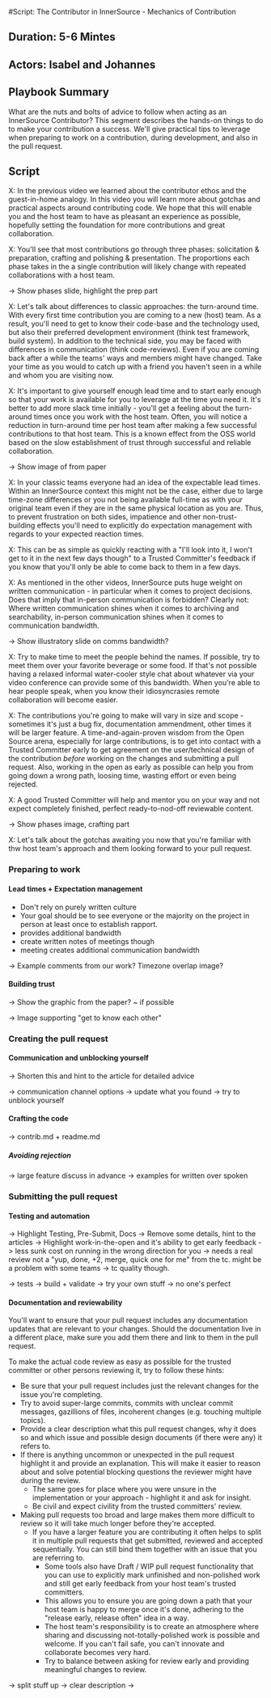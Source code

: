 #Script: The Contributor in InnerSource - Mechanics of Contribution

## Duration: 5-6 Mintes

## Actors: Isabel and Johannes

## Playbook Summary

What are the nuts and bolts of advice to follow when acting as an InnerSource Contributor?  This segment describes the hands-on things to do to make your contribution a success.  We'll give practical tips to leverage when preparing to work on a contribution, during development, and also in the pull request. 

## Script

X: In the previous video we learned about the contributor ethos and the guest-in-home analogy. 
In this video you will learn more about gotchas and practical aspects around contributing code. 
We hope that this will enable you and the host team to have as pleasant an experience as possible, hopefully setting the foundation for more contributions and great collaboration.  

X: You'll see that most contributions go through three phases: solicitation & preparation, crafting and polishing & presentation. The proportions each phase takes in the a single contribution will likely change with repeated collaborations with a host team.

-> Show phases slide, highlight the prep part

X: Let's talk about differences to classic approaches: the turn-around time.  
With every first time contribution you are coming to a new (host) team.
As a result, you'll need to get to know their code-base and the technology used, but also their preferred development environment (think test framework, build system).
In addition to the technical side, you may be faced with differences in communication (think code-reviews).
Even if you are coming back after a while the teams' ways and members might have changed.
Take your time as you would to catch up with a friend you haven't seen in a while and whom you are visiting now.

X: It's important to give yourself enough lead time and to start early enough so that your work is available for you to leverage at the time you need it. 
It's better to add more slack time initially - you'll get a feeling about the turn-around times once you work with the host team.
Often, you will notice a reduction in turn-around time per host team after making a few successful contributions to that host team.
This is a known effect from the OSS world based on the slow establishment of trust through successful and reliable collaboration.

-> Show image of from paper 

X: In your classic teams everyone had an idea of the expectable lead times.
Within an InnerSource context this might not be the case, either due to large time-zone differences  or you not being available full-time as with your original team even if they are in the same physical location as you are.
Thus, to prevent frustration on both sides, impatience and other non-trust-building effects you'll need to explicitly do expectation management with regards to your expected reaction times.

X: This can be as simple as quickly reacting with a "I'll look into it, I won't get to it in the next few days though" to a Trusted Committer's feedback if you know that you'll only be able to come back to them in a few days.

X: As mentioned in the other videos, InnerSource puts huge weight on written communication - in particular when it comes to project decisions.
Does that imply that in-person communication is forbidden?
Clearly not: Where written communication shines when it comes to archiving and searchability, in-person communication shines when it comes to communication bandwidth.

-> Show illustratory slide on comms bandwidth?

X: Try to make time to meet the people behind the names. If possible, try to meet them over your favorite beverage or some food. 
If that's not possible having a relaxed informal water-cooler style chat about whatever via your video conference can provide some of this bandwidth.
When you're able to hear people speak, when you know their idiosyncrasies remote collaboration will become easier. 

X: The contributions you're going to make will vary in size and scope - sometimes it's just a bug fix, documentation ammendment, other times it will be larger feature.
A time-and-again-proven wisdom from the Open Source arena, especially for large contributions, is to get into contact with a Trusted Committer early to get agreement on the user/technical design of the contribution _before_ working on the changes and submitting a pull request.
Also, working in the open as early as possible can help you from going down a wrong path, loosing time, wasting effort or even being rejected.

X: A good Trusted Committer will help and mentor you on your way and not expect completely finished, perfect ready-to-nod-off reviewable content.   

-> Show phases image, crafting part

X: Let's talk about the gotchas awaiting you now that you're familiar with thw host team's approach and them looking forward to your pull request.


### Preparing to work

#### Lead times + Expectation management

- Don't rely on purely written culture
 - Your goal should be to see everyone or the majority on the project in person at least once to establish rapport. 
 - provides additional bandwidth
 - create written notes of meetings though
 - meeting creates additional communication bandwidth

-> Example comments from our work? Timezone overlap image?

#### Building trust

-> Show the graphic from the paper? ~ if possible

-> Image supporting "get to know each other"


### Creating the pull request

#### Communication and unblocking yourself

-> Shorten this and hint to the article for detailed advice

-> communication channel options
-> update what you found
-> try to unblock yourself

#### Crafting the code

-> contrib.md + readme.md

##### Avoiding rejection

-> large feature discuss in advance
-> examples for written over spoken


### Submitting the pull request

#### Testing and automation

-> Highlight Testing, Pre-Submit, Docs
-> Remove some details, hint to the articles 
-> Highlight work-in-the-open and it's ability to get early feedback 
	-> less sunk cost on running in the wrong direction for you
	-> needs a real review not a "yup, done, +2, merge, quick one for me" from the tc. might be a problem with some teams -> tc quality though.

-> tests
-> build + validate
-> try your own stuff
-> no one's perfect

#### Documentation and reviewability



You'll want to ensure that your pull request includes any documentation updates that are relevant to your changes. 
Should the documentation live in a different place, make sure you add them there and link to them in the pull request.

To make the actual code review as easy as possible for the trusted committer or other persons reviewing it, try to follow these hints:

- Be sure that your pull request includes just the relevant changes for the issue you're completing.
- Try to avoid super-large commits, commits with unclear commit messages, gazillions of files, incoherent changes (e.g. touching multiple topics).
- Provide a clear description what this pull request changes, why it does so and which issue and possible design documents (if there were any) it refers to.
- If there is anything uncommon or unexpected in the pull request highlight it and provide an explanation. This will make it easier to reason about and solve potential blocking questions the reviewer might have during the review. 
  - The same goes for place where you were unsure in the implementation or your approach - highlight it and ask for insight.
  - Be civil and expect civility from the trusted committers' review.   
- Making pull requests too broad and large makes them more difficult to review so it will take much longer before they're accepted.
  - If you have a larger feature you are contributing it often helps to split it in multiple pull requests that get submitted, reviewed and accepted sequentially.
You can still bind them together with an issue that you are referring to.
    - Some tools also have Draft / WIP pull request functionality that you can use to explicitly mark unfinished and non-polished work and still get early feedback from your host team's trusted committers.
    - This allows you to ensure you are going down a path that your host team is happy to merge once it's done, adhering to the "release early, release often" idea in a way.
    - The host team's responsibility is to create an atmosphere where sharing and discussing not-totally-polished work is possible and welcome. If you can't fail safe, you can't innovate and collaborate becomes very hard.  
    - Try to balance between asking for review early and providing meaningful changes to review.

-> split stuff up
-> clear description
-> 